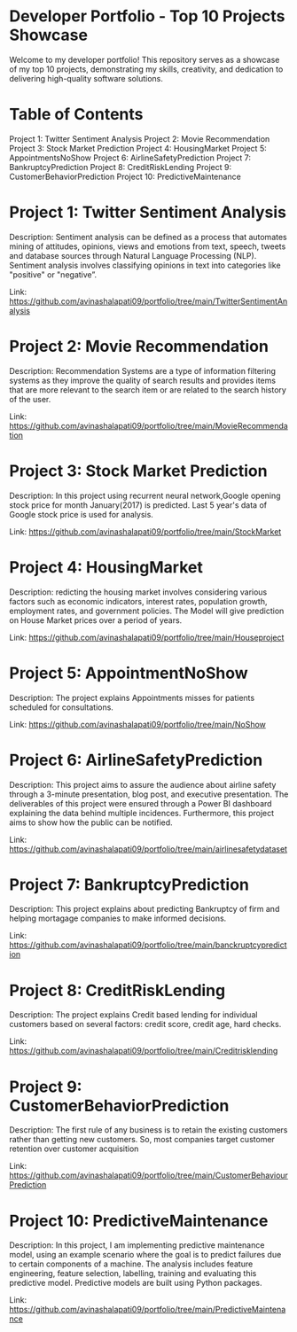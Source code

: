 # Developer Portfolio - Top 10 Projects Showcase
Welcome to my developer portfolio! This repository serves as a showcase of my top 10 projects, demonstrating my skills, creativity, and dedication to delivering high-quality software solutions.

# Table of Contents
Project 1: Twitter Sentiment Analysis
Project 2: Movie Recommendation
Project 3: Stock Market Prediction
Project 4: HousingMarket
Project 5: AppointmentsNoShow
Project 6: AirlineSafetyPrediction
Project 7: BankruptcyPrediction
Project 8: CreditRiskLending
Project 9: CustomerBehaviorPrediction
Project 10: PredictiveMaintenance

# Project 1: Twitter Sentiment Analysis
Description: Sentiment analysis can be defined as a process that automates mining of attitudes, opinions, views and emotions from text, speech, tweets and database sources through Natural Language Processing (NLP). Sentiment analysis involves classifying opinions in text into categories like "positive" or "negative”.

Link: https://github.com/avinashalapati09/portfolio/tree/main/TwitterSentimentAnalysis


# Project 2: Movie Recommendation
Description: Recommendation Systems are a type of information filtering systems as they improve the quality of search results and provides items that are more relevant to the search item or are related to the search history of the user.

Link: https://github.com/avinashalapati09/portfolio/tree/main/MovieRecommendation

# Project 3: Stock Market Prediction
Description: In this project using recurrent neural network,Google opening stock price for month January(2017) is predicted. Last 5 year's data of Google stock price is used for analysis.

Link: https://github.com/avinashalapati09/portfolio/tree/main/StockMarket

# Project 4: HousingMarket
Description: redicting the housing market involves considering various factors such as economic indicators, interest rates, population growth, employment rates, and government policies. The Model will give prediction on House Market prices over a period of years.

Link: https://github.com/avinashalapati09/portfolio/tree/main/Houseproject

# Project 5: AppointmentNoShow
Description: The project explains Appointments misses for patients scheduled for consultations.

Link: https://github.com/avinashalapati09/portfolio/tree/main/NoShow

# Project 6: AirlineSafetyPrediction

Description: This project aims to assure the audience about airline safety through a 3-minute presentation, blog post, and executive presentation. The deliverables of this project were ensured through a Power BI dashboard explaining the data behind multiple incidences. Furthermore, this project aims to show how the public can be notified.

Link: https://github.com/avinashalapati09/portfolio/tree/main/airlinesafetydataset

# Project 7: BankruptcyPrediction
Description: This project explains about predicting Bankruptcy of firm and helping mortagage companies to make informed decisions.

Link: https://github.com/avinashalapati09/portfolio/tree/main/banckruptcyprediction

# Project 8: CreditRiskLending
Description: The project explains Credit based lending for individual customers based on several factors: credit score, credit age, hard checks. 

Link: https://github.com/avinashalapati09/portfolio/tree/main/Creditrisklending

# Project 9: CustomerBehaviorPrediction
Description: The first rule of any business is to retain the existing customers rather than getting new customers. So, most companies target customer retention over customer acquisition

Link: https://github.com/avinashalapati09/portfolio/tree/main/CustomerBehaviourPrediction

# Project 10: PredictiveMaintenance
Description: In this project, I am implementing predictive maintenance model, using an example scenario where the goal is to predict failures due to certain components of a machine. The analysis includes feature engineering, feature selection, labelling, training and evaluating this predictive model. Predictive models are built using Python packages.

Link: https://github.com/avinashalapati09/portfolio/tree/main/PredictiveMaintenance
